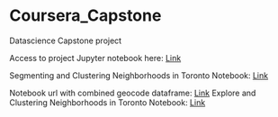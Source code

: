 # Coursera_Capstone
Datascience Capstone project

Access to project Jupyter notebook here: [Link](https://github.com/namlr/Coursera_Capstone/blob/master/Datascience_Capstone_Notebook.ipynb) 

Segmenting and Clustering Neighborhoods in Toronto Notebook: [Link](https://github.com/namlr/Coursera_Capstone/blob/master/Neighborhoods_in_city_of_Toronto.ipynb)

Notebook url with combined geocode dataframe: [Link](https://github.com/namlr/Coursera_Capstone/blob/master/Neighborhoods_in_city_of_Toronto_1.ipynb)
Explore and Clustering Neighborhoods in Toronto Notebook: [Link](https://github.com/namlr/Coursera_Capstone/blob/master/Neighborhoods_in_city_of_Toronto_2.ipynb)
